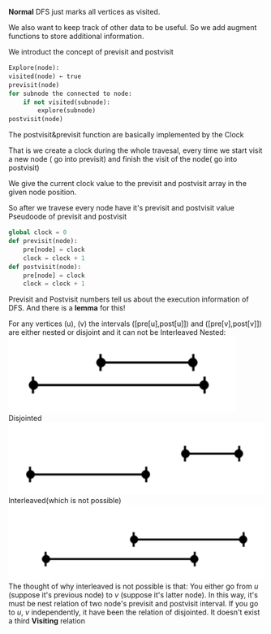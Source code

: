 <script type="text/javascript" src="http://cdn.mathjax.org/mathjax/latest/MathJax.js?config=default"></script>
**Normal** DFS just marks all vertices as visited.

We also want to keep track of other data to be useful. So we add augment functions to store additional information.

We introduct the concept of previsit and postvisit
```Python
Explore(node):
visited(node) ← true 
previsit(node)
for subnode the connected to node:
    if not visited(subnode): 
        explore(subnode)
postvisit(node)
```
The postvisit&previsit function are basically implemented by the Clock

That is we create a clock during the whole travesal, every time we start visit a new node ( go into previsit) and finish the visit of the node( go into postvisit)

We give the current clock value to the previsit and postvisit array in the given node position.

So after we travese every node have it's previsit and postvisit value
Pseudoode of previsit and postvisit
```Python
global clock = 0
def previsit(node):
    pre[node] = clock 
    clock = clock + 1
def postvisit(node):
    pre[node] = clock 
    clock = clock + 1
```

Previsit and Postvisit numbers tell us about the execution information of DFS.
And there is a **lemma** for this!

For any vertices \(u\), \(v\) the intervals \([pre[u],post[u]]\) and \([pre[v],post[v]]\) are either nested or disjoint and it can not be Interleaved
Nested:
![nested relation](nested.png)
Disjointed
![disjoint relation](disjoint.png)
Interleaved(which is not possible)
![interleaved relation](interleaved.png)
The thought of why interleaved is not possible is that:
You either go from $u$ (suppose it's previous node) to $v$ (suppose it's latter node). In this way, it's must be nest relation of two node's previsit and postvisit interval.
If you go to $u$, $v$ independently, it have been the relation of disjointed.
It doesn't exist a third **Visiting** relation 